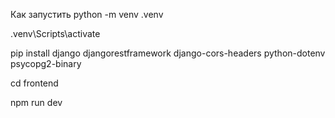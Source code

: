 Как запустить
python -m venv .venv

.venv\Scripts\activate  

pip install django djangorestframework django-cors-headers python-dotenv psycopg2-binary

cd frontend

npm run dev
